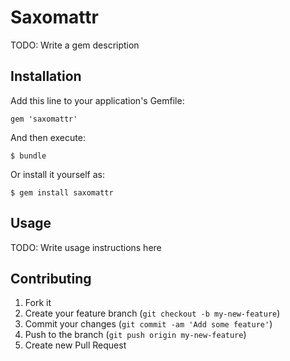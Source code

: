 # Saxomattr

TODO: Write a gem description

## Installation

Add this line to your application's Gemfile:

    gem 'saxomattr'

And then execute:

    $ bundle

Or install it yourself as:

    $ gem install saxomattr

## Usage

TODO: Write usage instructions here

## Contributing

1. Fork it
2. Create your feature branch (`git checkout -b my-new-feature`)
3. Commit your changes (`git commit -am 'Add some feature'`)
4. Push to the branch (`git push origin my-new-feature`)
5. Create new Pull Request
